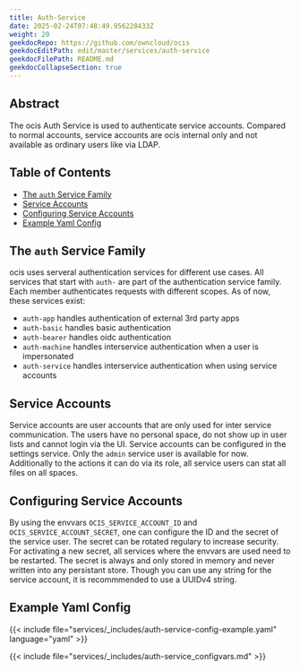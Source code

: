 ```yaml
---
title: Auth-Service
date: 2025-02-24T07:48:49.956228433Z
weight: 20
geekdocRepo: https://github.com/owncloud/ocis
geekdocEditPath: edit/master/services/auth-service
geekdocFilePath: README.md
geekdocCollapseSection: true
---
```


<!-- Do not edit this file, it is autogenerated. Edit the service README.md instead -->

## Abstract


The ocis Auth Service is used to authenticate service accounts. Compared to normal accounts, service accounts are ocis internal only and not available as ordinary users like via LDAP.


## Table of Contents

* [The `auth` Service Family](#the-`auth`-service-family)
* [Service Accounts](#service-accounts)
* [Configuring Service Accounts](#configuring-service-accounts)
* [Example Yaml Config](#example-yaml-config)

## The `auth` Service Family

ocis uses serveral authentication services for different use cases. All services that start with `auth-` are part of the authentication service family. Each member authenticates requests with different scopes. As of now, these services exist:
  -   `auth-app` handles authentication of external 3rd party apps
  -   `auth-basic` handles basic authentication
  -   `auth-bearer` handles oidc authentication
  -   `auth-machine` handles interservice authentication when a user is impersonated
  -   `auth-service` handles interservice authentication when using service accounts

## Service Accounts

Service accounts are user accounts that are only used for inter service communication. The users have no personal space, do not show up in user lists and cannot login via the UI. Service accounts can be configured in the settings service. Only the `admin` service user is available for now. Additionally to the actions it can do via its role, all service users can stat all files on all spaces.

## Configuring Service Accounts

By using the envvars `OCIS_SERVICE_ACCOUNT_ID` and `OCIS_SERVICE_ACCOUNT_SECRET`, one can configure the ID and the secret of the service user. The secret can be rotated regulary to increase security. For activating a new secret, all services where the envvars are used need to be restarted. The secret is always and only stored in memory and never written into any persistant store. Though you can use any string for the service account, it is recommmended to use a UUIDv4 string.
## Example Yaml Config
{{< include file="services/_includes/auth-service-config-example.yaml"  language="yaml" >}}

{{< include file="services/_includes/auth-service_configvars.md" >}}

